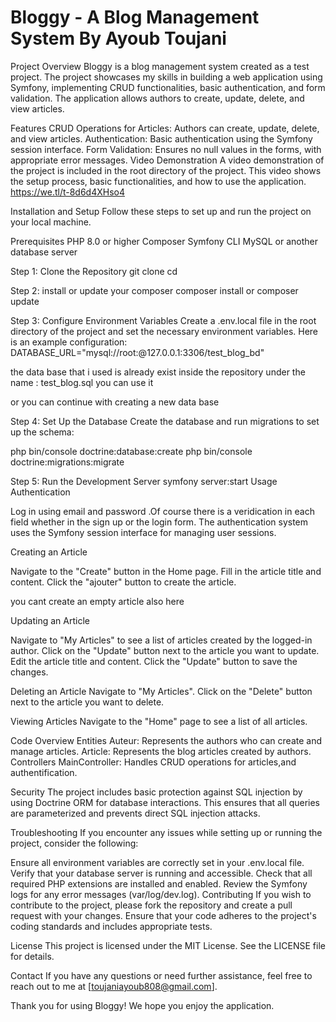 # Bloggy - A Blog Management System By Ayoub Toujani
Project Overview
Bloggy is a blog management system created as a test project. The project showcases my skills in building a web application using Symfony, implementing CRUD functionalities, basic authentication, and form validation. The application allows authors to create, update, delete, and view articles.

Features
CRUD Operations for Articles: Authors can create, update, delete, and view articles.
Authentication: Basic authentication using the Symfony session interface.
Form Validation: Ensures no null values in the forms, with appropriate error messages.
Video Demonstration
A video demonstration of the project is included in the root directory of the project. This video shows the setup process, basic functionalities, and how to use the application.
https://we.tl/t-8d6d4XHso4

Installation and Setup
Follow these steps to set up and run the project on your local machine.

Prerequisites
PHP 8.0 or higher
Composer
Symfony CLI
MySQL or another database server

Step 1: Clone the Repository
git clone <repo-name>
cd <your-repo-directory>

Step 2: install or update your composer 
composer install or composer update 

Step 3: Configure Environment Variables
Create a .env.local file in the root directory of the project and set the necessary environment variables. Here is an example configuration:
DATABASE_URL="mysql://root:@127.0.0.1:3306/test_blog_bd"

the data base that i used is already exist inside the repository under the name : test_blog.sql you can use it 

or you can continue with creating a new data base 

Step 4: Set Up the Database
Create the database and run migrations to set up the schema:

php bin/console doctrine:database:create
php bin/console doctrine:migrations:migrate

Step 5: Run the Development Server
symfony server:start
Usage
Authentication

Log in using email and password .Of course there is a veridication in each field whether in the sign up or the login form. The authentication system uses the Symfony session interface for managing user sessions.

Creating an Article

Navigate to the "Create" button in the Home page.
Fill in the article title and content.
Click the "ajouter" button to create the article.

you cant create an empty article also here 

Updating an Article

Navigate to "My Articles" to see a list of articles created by the logged-in author.
Click on the "Update" button next to the article you want to update.
Edit the article title and content.
Click the "Update" button to save the changes.

Deleting an Article
Navigate to "My Articles".
Click on the "Delete" button next to the article you want to delete.

Viewing Articles
Navigate to the "Home" page to see a list of all articles.

Code Overview
Entities
Auteur: Represents the authors who can create and manage articles.
Article: Represents the blog articles created by authors.
Controllers
MainController: Handles CRUD operations for articles,and authentification.

Security
The project includes basic protection against SQL injection by using Doctrine ORM for database interactions. This ensures that all queries are parameterized and prevents direct SQL injection attacks.

Troubleshooting
If you encounter any issues while setting up or running the project, consider the following:

Ensure all environment variables are correctly set in your .env.local file.
Verify that your database server is running and accessible.
Check that all required PHP extensions are installed and enabled.
Review the Symfony logs for any error messages (var/log/dev.log).
Contributing
If you wish to contribute to the project, please fork the repository and create a pull request with your changes. Ensure that your code adheres to the project's coding standards and includes appropriate tests.

License
This project is licensed under the MIT License. See the LICENSE file for details.

Contact
If you have any questions or need further assistance, feel free to reach out to me at [toujaniayoub808@gmail.com].

Thank you for using Bloggy! We hope you enjoy the application.
